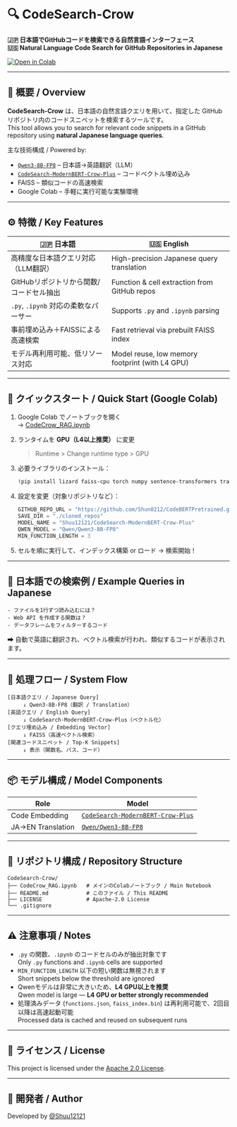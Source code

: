 # 🔍 CodeSearch-Crow

**🇯🇵 日本語でGitHubコードを検索できる自然言語インターフェース**  
**🇺🇸 Natural Language Code Search for GitHub Repositories in Japanese**

[![Open in Colab](https://colab.research.google.com/assets/colab-badge.svg)](https://colab.research.google.com/github/Shun0212/CodeSearch-Crow/blob/main/CodeCrow_RAG.ipynb)

---

## 🧩 概要 / Overview

**CodeSearch-Crow** は、日本語の自然言語クエリを用いて、指定した GitHub リポジトリ内のコードスニペットを検索するツールです。  
This tool allows you to search for relevant code snippets in a GitHub repository using **natural Japanese language queries**.

主な技術構成 / Powered by:

- [`Qwen3-8B-FP8`](https://huggingface.co/Qwen/Qwen3-8B-FP8) – 日本語→英語翻訳（LLM）
- [`CodeSearch-ModernBERT-Crow-Plus`](https://huggingface.co/Shuu12121/CodeSearch-ModernBERT-Crow-Plus) – コードベクトル埋め込み
- FAISS – 類似コードの高速検索
- Google Colab – 手軽に実行可能な実験環境

---

## ⚙️ 特徴 / Key Features

| 🇯🇵 日本語 | 🇺🇸 English |
|----------|-----------|
| 高精度な日本語クエリ対応（LLM翻訳） | High-precision Japanese query translation |
| GitHubリポジトリから関数/コードセル抽出 | Function & cell extraction from GitHub repos |
| `.py`, `.ipynb` 対応の柔軟なパーサー | Supports `.py` and `.ipynb` parsing |
| 事前埋め込み＋FAISSによる高速検索 | Fast retrieval via prebuilt FAISS index |
| モデル再利用可能、低リソース対応 | Model reuse, low memory footprint (with L4 GPU) |

---

## 🚀 クイックスタート / Quick Start (Google Colab)

1. Google Colab でノートブックを開く  
   → [CodeCrow_RAG.ipynb](https://colab.research.google.com/github/Shun0212/CodeSearch-Crow/blob/main/CodeCrow_RAG.ipynb)

2. ランタイムを **GPU（L4以上推奨）** に変更  
   > Runtime > Change runtime type > GPU

3. 必要ライブラリのインストール：

    ```bash
    !pip install lizard faiss-cpu torch numpy sentence-transformers transformers huggingface-hub
    ```

4. 設定を変更（対象リポジトリなど）：

    ```python
    GITHUB_REPO_URL = "https://github.com/Shun0212/CodeBERTPretrained.git"  # ← 対象リポジトリURLに変更
    SAVE_DIR = "./cloned_repos"
    MODEL_NAME = "Shuu12121/CodeSearch-ModernBERT-Crow-Plus"
    QWEN_MODEL = "Qwen/Qwen3-8B-FP8"
    MIN_FUNCTION_LENGTH = 3
    ```

5. セルを順に実行して、インデックス構築 or ロード → 検索開始！

---

## 💬 日本語での検索例 / Example Queries in Japanese

```
- ファイルを1行ずつ読み込むには？
- Web API を作成する関数は？
- データフレームをフィルターするコード
```

➡ 自動で英語に翻訳され、ベクトル検索が行われ、類似するコードが表示されます。

---

## 🔁 処理フロー / System Flow

```text
[日本語クエリ / Japanese Query]
     ↓ Qwen3-8B-FP8（翻訳 / Translation）
[英語クエリ / English Query]
     ↓ CodeSearch-ModernBERT-Crow-Plus（ベクトル化）
[クエリ埋め込み / Embedding Vector]
     ↓ FAISS（高速ベクトル検索）
[関連コードスニペット / Top-K Snippets]
     ↓ 表示（関数名、パス、コード）
```

---

## 📦 モデル構成 / Model Components

| Role | Model |
|------|-------|
| Code Embedding | [`CodeSearch-ModernBERT-Crow-Plus`](https://huggingface.co/Shuu12121/CodeSearch-ModernBERT-Crow-Plus) |
| JA→EN Translation | [`Qwen/Qwen3-8B-FP8`](https://huggingface.co/Qwen/Qwen3-8B-FP8) |

---

## 📁 リポジトリ構成 / Repository Structure

```
CodeSearch-Crow/
├── CodeCrow_RAG.ipynb   # メインのColabノートブック / Main Notebook
├── README.md            # このファイル / This README
├── LICENSE              # Apache-2.0 License
└── .gitignore
```

---

## ⚠️ 注意事項 / Notes

- `.py` の関数、`.ipynb` のコードセルのみが抽出対象です  
  Only `.py` functions and `.ipynb` cells are supported
- `MIN_FUNCTION_LENGTH` 以下の短い関数は無視されます  
  Short snippets below the threshold are ignored
- Qwenモデルは非常に大きいため、**L4 GPU以上を推奨**  
  Qwen model is large — **L4 GPU or better strongly recommended**
- 処理済みデータ (`functions.json`, `faiss_index.bin`) は再利用可能で、2回目以降は高速起動可能  
  Processed data is cached and reused on subsequent runs

---

## 📝 ライセンス / License

This project is licensed under the [Apache 2.0 License](./LICENSE).

---

## 👤 開発者 / Author

Developed by [@Shuu12121](https://huggingface.co/Shuu12121)  
